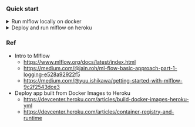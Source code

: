 ### Quick start
<details>
<summary>Run mlflow locally on docker</summary>

```bash 
$ git clone https://github.com/onurtimur/mlflow-heroku-dev.git
$ cd mlflow-heroku-dev
$ export PORT=5000
$ docker build -t mlflow . && docker run -p ${PORT}:${PORT} mlflow
# visit the MLflow UI via http://0.0.0.0:5000
```
</details>

<details>
<summary>Deploy and run mlflow on heroku</summary>

```bash 
$ git clone https://github.com/onurtimur/mlflow-heroku-dev.git
$ cd mlflow-heroku-dev
$ heroku create mlflow-heroku-somerandomnumber # name must be unique 
$ heroku stack:set container
$ git add . && git commit -m 'update for heroku deploy' && git push heroku master 
```
</details>

### Ref 
- Intro to Mlflow 
	- https://www.mlflow.org/docs/latest/index.html
	- https://medium.com/@jain.roh/ml-flow-basic-approach-part-1-logging-e528a92922f5
	- https://medium.com/@yuu.ishikawa/getting-started-with-mlflow-9c2f2543dce3
- Deploy app built from Docker Images to Heroku
	- https://devcenter.heroku.com/articles/build-docker-images-heroku-yml
	- https://devcenter.heroku.com/articles/container-registry-and-runtime
